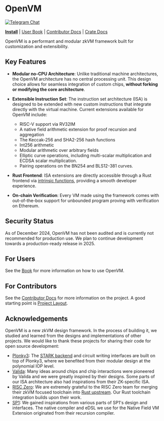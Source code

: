 # OpenVM

[![Telegram Chat][tg-badge]][tg-url]

[**Install**](https://book.openvm.dev/getting-started/install.html)
| [User Book](https://book.openvm.dev)
| [Contributor Docs](./docs)
| [Crate Docs](https://docs.openvm.dev/openvm)

[tg-badge]: https://img.shields.io/badge/Telegram-2CA5E0?style=for-the-badge&logo=telegram&logoColor=white

OpenVM is a performant and modular zkVM framework built for customization and extensibility.

## Key Features

- **Modular no-CPU Architecture**: Unlike traditional machine architectures, the OpenVM architecture has no central processing unit. This design choice allows for seamless integration of custom chips, **without forking or modifying the core architecture**.

- **Extensible Instruction Set**: The instruction set architecture (ISA) is designed to be extended with new custom instructions that integrate directly with the virtual machine. Current extensions available for OpenVM include:

  - RISC-V support via RV32IM
  - A native field arithmetic extension for proof recursion and aggregation
  - The Keccak-256 and SHA2-256 hash functions
  - Int256 arithmetic
  - Modular arithmetic over arbitrary fields
  - Elliptic curve operations, including multi-scalar multiplication and ECDSA scalar multiplication.
  - Pairing operations on the BN254 and BLS12-381 curves.

- **Rust Frontend**: ISA extensions are directly accessible through a Rust frontend via [intrinsic functions](https://en.wikipedia.org/wiki/Intrinsic_function), providing a smooth developer experience.

- **On-chain Verification**: Every VM made using the framework comes with out-of-the-box support for unbounded program proving with verification on Ethereum.

## Security Status

As of December 2024, OpenVM has not been audited and is currently not recommended for production use. We plan to continue development towards a production-ready release in 2025.

## For Users

See the [Book](https://book.openvm.dev) for more information on how to use OpenVM.

## For Contributors

See the [Contributor Docs](./docs) for more information on the project. A good starting point is [Project Layout](./docs/repo/layout.md).

## Acknowledgements

OpenVM is a new zkVM design framework. In the process of building it, we studied and learned from the designs and implementations of other projects. We would like to thank these projects for sharing their code for open source development:

- [Plonky3](https://github.com/Plonky3/Plonky3): The [STARK backend](https://github.com/openvm-org/stark-backend) and circuit writing interfaces are built on top of Plonky3, where we benefited from their modular design at the polynomial IOP level.
- [Valida](https://github.com/valida-xyz/valida): Many ideas around chips and chip interactions were pioneered by Valida and we were greatly inspired by their designs. Some parts of our ISA architecture also had inspirations from their ZK-specific ISA.
- [RISC Zero](https://github.com/risc0/risc0): We are extremely grateful to the RISC Zero team for merging their zkVM focused toolchain into [Rust upstream](https://doc.rust-lang.org/rustc/platform-support/riscv32im-risc0-zkvm-elf.html). Our Rust toolchain integration builds upon their work.
- [SP1](https://github.com/succinctlabs/sp1): We gained inspirations from various parts of SP1's design and interfaces. The native compiler and eDSL we use for the Native Field VM Extension originated from their recursion compiler.

[tg-url]: https://t.me/openvm
